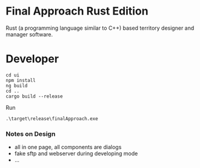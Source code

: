 # Final Approach Rust Edition
Rust (a programming language similar to C++) based territory designer and manager software.

# Developer
````shell
cd ui
npm install
ng build
cd ..
cargo build --release
````
Run
````shell
.\target\release\finalApproach.exe
````

### Notes on Design
- all in one page, all components are dialogs
- fake sftp and webserver during developing mode
- ...